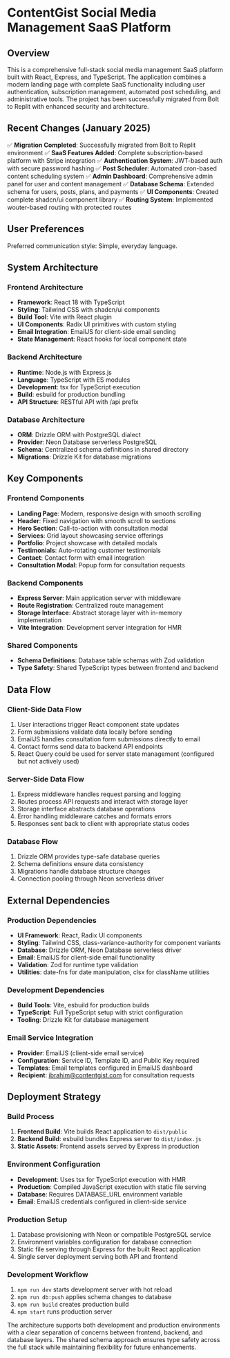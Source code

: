 # ContentGist Social Media Management SaaS Platform

## Overview

This is a comprehensive full-stack social media management SaaS platform built with React, Express, and TypeScript. The application combines a modern landing page with complete SaaS functionality including user authentication, subscription management, automated post scheduling, and administrative tools. The project has been successfully migrated from Bolt to Replit with enhanced security and architecture.

## Recent Changes (January 2025)

✅ **Migration Completed**: Successfully migrated from Bolt to Replit environment
✅ **SaaS Features Added**: Complete subscription-based platform with Stripe integration
✅ **Authentication System**: JWT-based auth with secure password hashing
✅ **Post Scheduler**: Automated cron-based content scheduling system
✅ **Admin Dashboard**: Comprehensive admin panel for user and content management
✅ **Database Schema**: Extended schema for users, posts, plans, and payments
✅ **UI Components**: Created complete shadcn/ui component library
✅ **Routing System**: Implemented wouter-based routing with protected routes

## User Preferences

Preferred communication style: Simple, everyday language.

## System Architecture

### Frontend Architecture
- **Framework**: React 18 with TypeScript
- **Styling**: Tailwind CSS with shadcn/ui components
- **Build Tool**: Vite with React plugin
- **UI Components**: Radix UI primitives with custom styling
- **Email Integration**: EmailJS for client-side email sending
- **State Management**: React hooks for local component state

### Backend Architecture
- **Runtime**: Node.js with Express.js
- **Language**: TypeScript with ES modules
- **Development**: tsx for TypeScript execution
- **Build**: esbuild for production bundling
- **API Structure**: RESTful API with /api prefix

### Database Architecture
- **ORM**: Drizzle ORM with PostgreSQL dialect
- **Provider**: Neon Database serverless PostgreSQL
- **Schema**: Centralized schema definitions in shared directory
- **Migrations**: Drizzle Kit for database migrations

## Key Components

### Frontend Components
- **Landing Page**: Modern, responsive design with smooth scrolling
- **Header**: Fixed navigation with smooth scroll to sections
- **Hero Section**: Call-to-action with consultation modal
- **Services**: Grid layout showcasing service offerings
- **Portfolio**: Project showcase with detailed modals
- **Testimonials**: Auto-rotating customer testimonials
- **Contact**: Contact form with email integration
- **Consultation Modal**: Popup form for consultation requests

### Backend Components
- **Express Server**: Main application server with middleware
- **Route Registration**: Centralized route management
- **Storage Interface**: Abstract storage layer with in-memory implementation
- **Vite Integration**: Development server integration for HMR

### Shared Components
- **Schema Definitions**: Database table schemas with Zod validation
- **Type Safety**: Shared TypeScript types between frontend and backend

## Data Flow

### Client-Side Data Flow
1. User interactions trigger React component state updates
2. Form submissions validate data locally before sending
3. EmailJS handles consultation form submissions directly to email
4. Contact forms send data to backend API endpoints
5. React Query could be used for server state management (configured but not actively used)

### Server-Side Data Flow
1. Express middleware handles request parsing and logging
2. Routes process API requests and interact with storage layer
3. Storage interface abstracts database operations
4. Error handling middleware catches and formats errors
5. Responses sent back to client with appropriate status codes

### Database Flow
1. Drizzle ORM provides type-safe database queries
2. Schema definitions ensure data consistency
3. Migrations handle database structure changes
4. Connection pooling through Neon serverless driver

## External Dependencies

### Production Dependencies
- **UI Framework**: React, Radix UI components
- **Styling**: Tailwind CSS, class-variance-authority for component variants
- **Database**: Drizzle ORM, Neon Database serverless driver
- **Email**: EmailJS for client-side email functionality
- **Validation**: Zod for runtime type validation
- **Utilities**: date-fns for date manipulation, clsx for className utilities

### Development Dependencies
- **Build Tools**: Vite, esbuild for production builds
- **TypeScript**: Full TypeScript setup with strict configuration
- **Tooling**: Drizzle Kit for database management

### Email Service Integration
- **Provider**: EmailJS (client-side email service)
- **Configuration**: Service ID, Template ID, and Public Key required
- **Templates**: Email templates configured in EmailJS dashboard
- **Recipient**: ibrahim@contentgist.com for consultation requests

## Deployment Strategy

### Build Process
1. **Frontend Build**: Vite builds React application to `dist/public`
2. **Backend Build**: esbuild bundles Express server to `dist/index.js`
3. **Static Assets**: Frontend assets served by Express in production

### Environment Configuration
- **Development**: Uses tsx for TypeScript execution with HMR
- **Production**: Compiled JavaScript execution with static file serving
- **Database**: Requires DATABASE_URL environment variable
- **Email**: EmailJS credentials configured in client-side service

### Production Setup
1. Database provisioning with Neon or compatible PostgreSQL service
2. Environment variables configuration for database connection
3. Static file serving through Express for the built React application
4. Single server deployment serving both API and frontend

### Development Workflow
1. `npm run dev` starts development server with hot reload
2. `npm run db:push` applies schema changes to database
3. `npm run build` creates production build
4. `npm start` runs production server

The architecture supports both development and production environments with a clear separation of concerns between frontend, backend, and database layers. The shared schema approach ensures type safety across the full stack while maintaining flexibility for future enhancements.